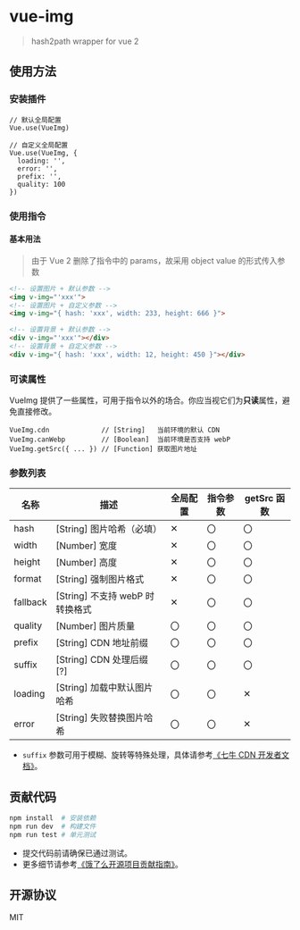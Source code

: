 # vue-img

> hash2path wrapper for vue 2

## 使用方法

### 安装插件

```JS
// 默认全局配置
Vue.use(VueImg)

// 自定义全局配置
Vue.use(VueImg, {
  loading: '',
  error: '',
  prefix: '',
  quality: 100
})
```

### 使用指令

#### 基本用法

> 由于 Vue 2 删除了指令中的 params，故采用 object value 的形式传入参数

```HTML
<!-- 设置图片 + 默认参数 -->
<img v-img="'xxx'">
<!-- 设置图片 + 自定义参数 -->
<img v-img="{ hash: 'xxx', width: 233, height: 666 }">

<!-- 设置背景 + 默认参数 -->
<div v-img="'xxx'"></div>
<!-- 设置背景 + 自定义参数 -->
<div v-img="{ hash: 'xxx', width: 12, height: 450 }"></div>
```

### 可读属性

VueImg 提供了一些属性，可用于指令以外的场合。你应当视它们为**只读**属性，避免直接修改。

```JS
VueImg.cdn             // [String]   当前环境的默认 CDN
VueImg.canWebp         // [Boolean]  当前环境是否支持 webP
VueImg.getSrc({ ... }) // [Function] 获取图片地址
```

### 参数列表

名称 | 描述 | 全局配置 | 指令参数 | getSrc 函数
--- | --- | --- | --- | ---
hash | [String] 图片哈希（必填）| ✕ | 〇 | 〇
width | [Number] 宽度 | ✕ | 〇 | 〇
height | [Number] 高度 | ✕ | 〇 | 〇
format | [String] 强制图片格式 | ✕ | 〇 | 〇
fallback | [String] 不支持 webP 时转换格式 | ✕ | 〇 | 〇
quality | [Number] 图片质量 | 〇 | 〇 | 〇
prefix | [String] CDN 地址前缀 | 〇 | 〇 | 〇
suffix | [String] CDN 处理后缀 [?] | 〇 | 〇 | 〇
loading | [String] 加载中默认图片哈希 | 〇 | 〇 | ✕
error | [String] 失败替换图片哈希 | 〇 | 〇 | ✕

- `suffix` 参数可用于模糊、旋转等特殊处理，具体请参考[《七牛 CDN 开发者文档》](http://developer.qiniu.com/code/v6/api/kodo-api/image/imagemogr2.html)。

## 贡献代码

```bash
npm install  # 安装依赖
npm run dev  # 构建文件
npm run test # 单元测试
```

- 提交代码前请确保已通过测试。
- 更多细节请参考[《饿了么开源项目贡献指南》](https://github.com/ElemeFE/vue-img/blob/master/.github/CONTRIBUTING_zh-cn.md)。

## 开源协议

MIT
